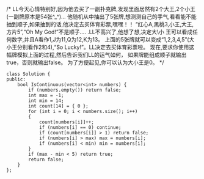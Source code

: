 /*
LL今天心情特别好,因为他去买了一副扑克牌,发现里面居然有2个大王,2个小王(一副牌原本是54张^_^)...
他随机从中抽出了5张牌,想测测自己的手气,看看能不能抽到顺子,如果抽到的话,他决定去买体育彩票,嘿嘿！！
“红心A,黑桃3,小王,大王,方片5”,“Oh My God!”不是顺子....
.LL不高兴了,他想了想,决定大\小 王可以看成任何数字,并且A看作1,J为11,Q为12,K为13。
上面的5张牌就可以变成“1,2,3,4,5”(大小王分别看作2和4),“So Lucky!”。LL决定去买体育彩票啦。 
现在,要求你使用这幅牌模拟上面的过程,然后告诉我们LL的运气如何， 如果牌能组成顺子就输出true，否则就输出false。
为了方便起见,你可以认为大小王是0。
*/

```
class Solution {
public:
    bool IsContinuous(vector<int> numbers) {
        if (numbers.empty()) return false;
        int max = -1;
        int min = 14;
        int count[14] = { 0 };
        for (int i = 0; i < numbers.size(); i++)
        {
            count[numbers[i]]++;
            if (numbers[i] == 0) continue;
            if (count[numbers[i]] > 1) return false;
            if (numbers[i] > max) max = numbers[i];
            if (numbers[i] < min) min = numbers[i];
        }
        if (max - min < 5) return true;
        return false;
    }
};
```
